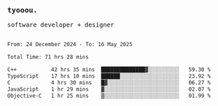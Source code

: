 <samp>
   <h3>tyooou.</h3>
   software developer + designer
   <br/><br/>
  <!--START_SECTION:waka-->

```txt
From: 24 December 2024 - To: 16 May 2025

Total Time: 71 hrs 28 mins

C++           42 hrs 35 mins  ██████████████▓░░░░░░░░░░   59.30 %
TypeScript    17 hrs 10 mins  ██████░░░░░░░░░░░░░░░░░░░   23.92 %
C             4 hrs 30 mins   █▓░░░░░░░░░░░░░░░░░░░░░░░   06.27 %
JavaScript    1 hr 29 mins    ▓░░░░░░░░░░░░░░░░░░░░░░░░   02.07 %
Objective-C   1 hr 25 mins    ▒░░░░░░░░░░░░░░░░░░░░░░░░   01.99 %
```

<!--END_SECTION:waka-->
</samp>
